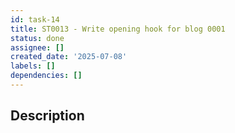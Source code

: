 ```yaml
---
id: task-14
title: ST0013 - Write opening hook for blog 0001
status: done
assignee: []
created_date: '2025-07-08'
labels: []
dependencies: []
---
```


## Description

